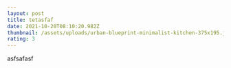 ```yaml
---
layout: post
title: tetasfaf
date: 2021-10-20T08:10:20.982Z
thumbnail: /assets/uploads/urban-blueprint-minimalist-kitchen-375x195.jpg
rating: 3
---
```

asfsafasf